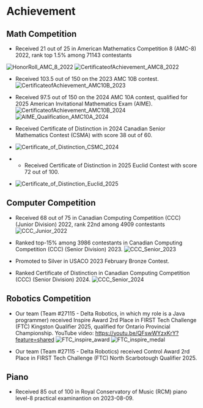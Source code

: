 # Achievement

## Math Competition

* Received 21 out of 25 in American Mathematics Competition 8 (AMC-8) 2022, rank top 1.5% among 71143 contestants

![HonorRoll_AMC_8_2022](HonorRoll_AMC_8_2022.jpg "HonorRoll_AMC_8_2022")
![CertificateofAchievement_AMC8_2022](CertificateofAchievement_AMC8_2022.jpg "CertificateofAchievement_AMC8_2022")

* Received 103.5 out of 150 on the 2023 AMC 10B contest.
![CertificateofAchievement_AMC10B_2023](WeiHeAMC10B_2023.jpg "CertificateofAchievement_AMC10B_2023")

* Received 97.5 out of 150 on the 2024 AMC 10A contest, qualified for 2025 American Invitational Mathematics Exam (AIME).
![CertificateofAchievement_AMC10B_2024](WeiHe_2024_AMC_10A_CertificateOfAchievement.jpg "CertificateofAchievement_AMC10A_2024")
![AIME_Qualification_AMC10A_2024](WeiHe_2024_AMC_10A_AIME_qualification.jpg "AIME Qualification_AMC10A_2024")

* Received Certificate of Distinction in 2024 Canadian Senior Mathematics Contest (CSMA) with score 38 out of 60.
* ![Certificate_of_Distinction_CSMC_2024](CSMC_distinction_2024.jpg "CertificateofDistinction_CSMC_2024")

* * Received Certificate of Distinction in 2025 Euclid Contest with score 72 out of 100.
* ![Certificate_of_Distinction_Euclid_2025](Euclid_distinction_2025.jpg "CertificateofDistinction_Euclid_2025")


## Computer Competition

* Received 68 out of 75 in Canadian Computing Competition (CCC) (Junior Division) 2022, rank 22nd among 4909 contestants
![CCC_Junior_2022](CCC_Junior_2022.jpg "CCC_Junior_2022")

* Ranked top-15% among 3986 contestants in Canadian Computing Competition (CCC) (Senior Division) 2023.
![CCC_Senior_2023](WeiHe_CCC2023.jpg "WeiHe_CCC2023")

* Promoted to Silver in USACO 2023 February Bronze Contest.

* Ranked Certificate of Distinction in Canadian Computing Competition (CCC) (Senior Division) 2024.
![CCC_Senior_2024](WeiHe_CCC2024.jpg "WeiHe_CCC2024")

## Robotics Competition

* Our team (Team #27115 - Delta Robotics, in which my role is a Java programmer) received Inspire Award 2rd Place in FIRST Tech Challenge (FTC) Kingston Qualifier 2025, qualified for Ontario Provincial Championship. YouTube video: https://youtu.be/QFswWYzxKrY?feature=shared
![FTC_inspire_award](FTC_inspire_award_2025.jpg "FTC Inspire Award 2025")
![FTC_inspire_medal](FTC_inspire_medal_2025.jpg "FTC Inspire Medal 2025")

* Our team (Team #27115 - Delta Robotics) received Control Award 2rd Place in FIRST Tech Challenge (FTC) North Scarbotough Qualifier 2025.

## Piano

* Received 85 out of 100 in Royal Conservatory of Music (RCM) piano level-8 practical examinantion on 2023-08-09.
